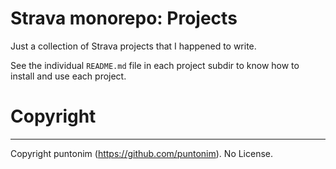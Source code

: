 **Strava monorepo: Projects**
=============================

Just a collection of Strava projects that I happened to write.

See the individual `README.md` file in each project subdir to know how to install and
 use each project.


Copyright
=========

---

Copyright puntonim (https://github.com/puntonim). No License.
